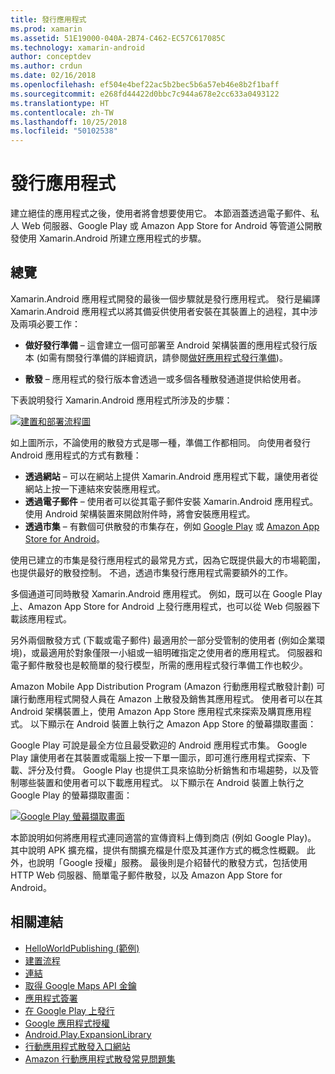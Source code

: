 ```yaml
---
title: 發行應用程式
ms.prod: xamarin
ms.assetid: 51E19000-040A-2B74-C462-EC57C617085C
ms.technology: xamarin-android
author: conceptdev
ms.author: crdun
ms.date: 02/16/2018
ms.openlocfilehash: ef504e4bef22ac5b2bec5b6a57eb46e8b2f1baff
ms.sourcegitcommit: e268fd44422d0bbc7c944a678e2cc633a0493122
ms.translationtype: HT
ms.contentlocale: zh-TW
ms.lasthandoff: 10/25/2018
ms.locfileid: "50102538"
---
```

# <a name="publishing-an-application"></a>發行應用程式

建立絕佳的應用程式之後，使用者將會想要使用它。 本節涵蓋透過電子郵件、私人 Web 伺服器、Google Play 或 Amazon App Store for Android 等管道公開散發使用 Xamarin.Android 所建立應用程式的步驟。


## <a name="overview"></a>總覽

Xamarin.Android 應用程式開發的最後一個步驟就是發行應用程式。 發行是編譯 Xamarin.Android 應用程式以將其備妥供使用者安裝在其裝置上的過程，其中涉及兩項必要工作：

-   **做好發行準備** &ndash; 這會建立一個可部署至 Android 架構裝置的應用程式發行版本 (如需有關發行準備的詳細資訊，請參閱[做好應用程式發行準備](~/android/deploy-test/release-prep/index.md))。

-   **散發** &ndash; 應用程式的發行版本會透過一或多個各種散發通道提供給使用者。

下表說明發行 Xamarin.Android 應用程式所涉及的步驟：

[![建置和部署流程圖](images/build-and-deploy-steps.png)](images/build-and-deploy-steps.png#lightbox)

如上圖所示，不論使用的散發方式是哪一種，準備工作都相同。 向使用者發行 Android 應用程式的方式有數種：

-   **透過網站** &ndash; 可以在網站上提供 Xamarin.Android 應用程式下載，讓使用者從網站上按一下連結來安裝應用程式。
-   **透過電子郵件** &ndash; 使用者可以從其電子郵件安裝 Xamarin.Android 應用程式。 使用 Android 架構裝置來開啟附件時，將會安裝應用程式。
-   **透過市集** &ndash; 有數個可供散發的市集存在，例如 [Google Play](http://play.google.com/) 或 [Amazon App Store for Android](http://www.amazon.com/mobile-apps/b?ie=UTF8&node=2350149011)。


使用已建立的市集是發行應用程式的最常見方式，因為它既提供最大的市場範圍，也提供最好的散發控制。 不過，透過市集發行應用程式需要額外的工作。

多個通道可同時散發 Xamarin.Android 應用程式。 例如，既可以在 Google Play 上、Amazon App Store for Android 上發行應用程式，也可以從 Web 伺服器下載該應用程式。

另外兩個散發方式 (下載或電子郵件) 最適用於一部分受管制的使用者 (例如企業環境)，或最適用於對象僅限一小組或一組明確指定之使用者的應用程式。
伺服器和電子郵件散發也是較簡單的發行模型，所需的應用程式發行準備工作也較少。

Amazon Mobile App Distribution Program (Amazon 行動應用程式散發計劃) 可讓行動應用程式開發人員在 Amazon 上散發及銷售其應用程式。 使用者可以在其 Android 架構裝置上，使用 Amazon App Store 應用程式來探索及購買應用程式。 以下顯示在 Android 裝置上執行之 Amazon App Store 的螢幕擷取畫面：

Google Play 可說是最全方位且最受歡迎的 Android 應用程式市集。 Google Play 讓使用者在其裝置或電腦上按一下單一圖示，即可進行應用程式探索、下載、評分及付費。 Google Play 也提供工具來協助分析銷售和市場趨勢，以及管制哪些裝置和使用者可以下載應用程式。 以下顯示在 Android 裝置上執行之 Google Play 的螢幕擷取畫面：

[![Google Play 螢幕擷取畫面](images/google-play-app.png)](images/google-play-app.png#lightbox)

本節說明如何將應用程式連同適當的宣傳資料上傳到商店 (例如 Google Play)。 其中說明 APK 擴充檔，提供有關擴充檔是什麼及其運作方式的概念性概觀。 此外，也說明「Google 授權」服務。 最後則是介紹替代的散發方式，包括使用 HTTP Web 伺服器、簡單電子郵件散發，以及 Amazon App Store for Android。


## <a name="related-links"></a>相關連結

- [HelloWorldPublishing (範例)](https://developer.xamarin.com/samples/monodroid/HelloWorldPublishing/)
- [建置流程](~/android/deploy-test/building-apps/build-process.md)
- [連結](~/android/deploy-test/linker.md)
- [取得 Google Maps API 金鑰](~/android/platform/maps-and-location/maps/obtaining-a-google-maps-api-key.md)
- [應用程式簽署](https://source.android.com/security/apksigning/)
- [在 Google Play 上發行](http://developer.android.com/distribute/googleplay/publish/index.html)
- [Google 應用程式授權](http://developer.android.com/guide/google/play/licensing/index.html)
- [Android.Play.ExpansionLibrary](https://github.com/mattleibow/Android.Play.ExpansionLibrary)
- [行動應用程式散發入口網站](https://developer.amazon.com/welcome.html)
- [Amazon 行動應用程式散發常見問題集](https://developer.amazon.com/help/faq.html)
